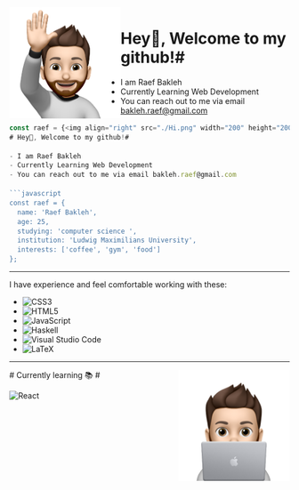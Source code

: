 <img  align="left" src="./Hi.png" width="200" height="200" /> 

# Hey👋, Welcome to my github!#

- I am Raef Bakleh
- Currently Learning Web Development
- You can reach out to me via email bakleh.raef@gmail.com

```javascript
const raef = {<img align="right" src="./Hi.png" width="200" height="200" /> 
# Hey👋, Welcome to my github!#

- I am Raef Bakleh
- Currently Learning Web Development
- You can reach out to me via email bakleh.raef@gmail.com

```javascript
const raef = {
  name: 'Raef Bakleh',
  age: 25,
  studying: 'computer science ',
  institution: 'Ludwig Maximilians University',
  interests: ['coffee', 'gym', 'food']
};
```
---

I have experience and feel comfortable working with these:

- ![CSS3](https://img.shields.io/badge/css3-%231572B6.svg?style=for-the-badge&logo=css3&logoColor=white)
- ![HTML5](https://img.shields.io/badge/html5-%23E34F26.svg?style=for-the-badge&logo=html5&logoColor=white)
- ![JavaScript](https://img.shields.io/badge/javascript-%23323330.svg?style=for-the-badge&logo=javascript&logoColor=%23F7DF1E)
- ![Haskell](https://img.shields.io/static/v1?style=for-the-badge&message=Haskell&color=5D4F85&logo=Haskell&logoColor=FFFFFF&label=)
- ![Visual Studio Code](https://img.shields.io/badge/Visual%20Studio%20Code-0078d7.svg?style=for-the-badge&logo=visual-studio-code&logoColor=white)
- ![LaTeX](https://img.shields.io/badge/latex-%23008080.svg?style=for-the-badge&logo=latex&logoColor=white)

---
<img align="right" src="/learning.png" width="200" height="200" /> 
# Currently learning 📚 #

![React](https://img.shields.io/badge/react-%2320232a.svg?style=for-the-badge&logo=react&logoColor=%2361DAFB)



